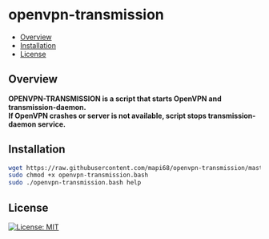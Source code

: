 # openvpn-transmission

* [Overview](#overview)
* [Installation](#installation)
* [License](#license)

## Overview
<b>OPENVPN-TRANSMISSION is a script that starts OpenVPN and transmission-daemon.</br>
If OpenVPN crashes or server is not available, script stops transmission-daemon service.</b>


## Installation

```bash
wget https://raw.githubusercontent.com/mapi68/openvpn-transmission/master/openvpn-transmission.bash
sudo chmod +x openvpn-transmission.bash
sudo ./openvpn-transmission.bash help
```


## License
[![License: MIT](https://img.shields.io/badge/License-MIT-blue.svg)](LICENSE.md)
